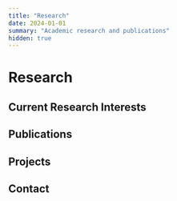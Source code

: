 ```yaml
---
title: "Research"
date: 2024-01-01
summary: "Academic research and publications"
hidden: true
---
```


# Research

<!-- Add your research overview here -->

## Current Research Interests

<!-- List your research interests -->

## Publications

<!-- Add your publications here -->

## Projects

<!-- Add your research projects here -->

## Contact

<!-- Add your contact information for research inquiries -->
